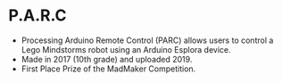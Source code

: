 # P.A.R.C
- Processing Arduino Remote Control (PARC) allows users to control a Lego Mindstorms robot using an Arduino Esplora device.
- Made in 2017 (10th grade) and uploaded 2019. 
- First Place Prize of the MadMaker Competition. 
